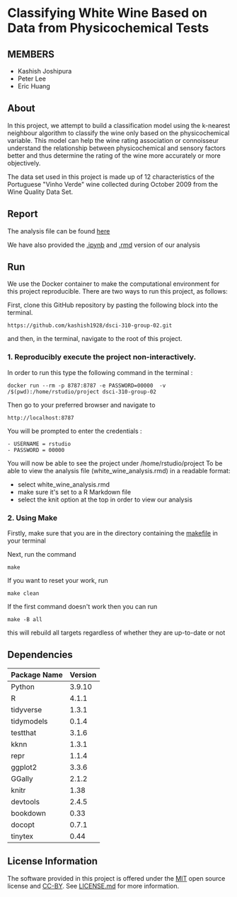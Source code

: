 
# Classifying White Wine Based on Data from Physicochemical Tests  
## MEMBERS  
- Kashish Joshipura  
- Peter Lee  
- Eric Huang  
## About  
In this project, we attempt to build a classification model using the k-nearest neighbour algorithm to classify the wine only based on the physicochemical variable. This model can help the wine rating association or connoisseur understand the relationship between physicochemical and sensory factors better and thus determine the rating of the wine more accurately or more objectively.

The data set used in this project is made up of 12 characteristics of the Portuguese "Vinho Verde" wine collected during October 2009 from the Wine Quality Data Set.

## Report  
The analysis file can be found [here](notebooks/white_wine_analysis.html)

We have also provided the [.ipynb](notebooks/white_wine_analysis.ipynb) and [.rmd](notebooks/white_wine_analysis.rmd) version of our analysis

## Run  
We use the Docker container to make the computational environment for this project reproducible. There are two ways to run this project, as follows:

First, clone this GitHub repository by pasting the following block into the terminal.
```
https://github.com/kashish1928/dsci-310-group-02.git  
```
and then, in the terminal, navigate to the root of this project.

### 1. Reproducibly execute the project non-interactively.  

In order to run this type the following command in the terminal :
```
docker run --rm -p 8787:8787 -e PASSWORD=00000  -v /$(pwd):/home/rstudio/project dsci-310-group-02
```

Then go to your preferred browser and navigate to
```
http://localhost:8787
```
You will be prompted to enter the credentials :
```
- USERNAME = rstudio
- PASSWORD = 00000
```
You will now be able to see the project under /home/rstudio/project
To be able to view the analysis file (white_wine_analysis.rmd) in a readable format:
- select white_wine_analysis.rmd 
- make sure it's set to a R Markdown file
- select the knit option at the top in order to view our analysis


### 2. Using Make
Firstly, make sure that you are in the directory containing the [makefile](Makefile) in your terminal

Next, run the command 
```
make
```
If you want to reset your work, run 
```
make clean
```
If the first command doesn't work then you can run 
```
make -B all
```
this will rebuild all targets regardless of whether they are up-to-date or not

## Dependencies  


| Package Name | Version |
|--------------|---------|
| Python | 3.9.10 |
| R | 4.1.1 |
| tidyverse | 1.3.1 |
| tidymodels | 0.1.4 |
| testthat| 3.1.6 |
| kknn | 1.3.1 |
|repr |1.1.4 |
|ggplot2| 3.3.6 |
| GGally | 2.1.2 |
|knitr| 1.38 |
|devtools| 2.4.5|
|bookdown|0.33|
|docopt|0.7.1|
|tinytex|0.44|
## License Information  
The software provided in this project is offered under the [MIT](https://opensource.org/license/mit/) open source license and [CC-BY](https://creativecommons.org/about/cclicenses/#:~:text=CC%20BY%3A%20This%20license%20allows,license%20allows%20for%20commercial%20use.). See [LICENSE.md](LICENSE.md) for more information.
